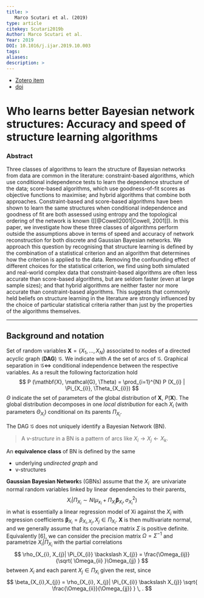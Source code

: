 ```yaml
---
title: >
   Marco Scutari et al. (2019)
type: article
citekey: Scutari2019b
Author: Marco Scutari et al.
Year: 2019
DOI: 10.1016/j.ijar.2019.10.003 
tags: 
aliases:
description: >
---
```


- [Zotero item](zotero://select/items/@Scutari2019b) 
- [doi](https://doi.org/10.1016/j.ijar.2019.10.003) 

# Who learns better Bayesian network structures: Accuracy and speed of structure learning algorithms

### Abstract
Three classes of algorithms to learn the structure of Bayesian networks from data are common in the literature: constraint-based algorithms, which use conditional independence tests to learn the dependence structure of the data; score-based algorithms, which use goodness-of-fit scores as objective functions to maximise; and hybrid algorithms that combine both approaches. Constraint-based and score-based algorithms have been shown to learn the same structures when conditional independence and goodness of fit are both assessed using entropy and the topological ordering of the network is known ([[@Cowell2001|Cowell, 2001]]). In this paper, we investigate how these three classes of algorithms perform outside the assumptions above in terms of speed and accuracy of network reconstruction for both discrete and Gaussian Bayesian networks. We approach this question by recognising that structure learning is defined by the combination of a statistical criterion and an algorithm that determines how the criterion is applied to the data. Removing the confounding effect of different choices for the statistical criterion, we find using both simulated and real-world complex data that constraint-based algorithms are often less accurate than score-based algorithms, but are seldom faster (even at large sample sizes); and that hybrid algorithms are neither faster nor more accurate than constraint-based algorithms. This suggests that commonly held beliefs on structure learning in the literature are strongly influenced by the choice of particular statistical criteria rather than just by the properties of the algorithms themselves.

---

## Background and notation

Set of random variables $\mathbf{X} = \{ X_{1}, \dots, X_{N} \}$ associated to nodes of a directed acyclic graph (**DAG**) $\mathcal{G}$. We indicate with $A$ the set of arcs of $\mathcal{G}$. 
Graphical separation in $\mathcal{G} \iff$ conditional independence between the respective variables.
	As a result the following factorization hold
$$
 P (\mathbf{X},  \mathcal{G}, \Theta) = \prod_{i=1}^{N} P (X_{i} | \Pi_{X_{i}}, \Theta_{X_{i}})
$$
$\Theta$ indicate the set of parameters of the global distribution of $\mathbf{X}$, $P(\mathbf{X})$. The global distribution decomposes in one *local distribution* for each $X_{i}$ (with parameters $\Theta_{X_{i}}$) conditional on its parents $\Pi_{X_{i}}$.

The DAG $\mathcal{G}$ does not uniquely identify a Bayesian Network (BN). 

> A *v-structure* in a BN is a pattern of arcs like $X_{i} \rightarrow X_{j} \leftarrow X_{k}$. 

An **equivalence class** of BN is defined by the same
- underlying *undirected graph* and 
- v-structures 

**Gaussian Bayesian Network**s (GBNs) assume that  the $X_{i}$  are univariate normal random variables linked by linear dependencies to their parents,
$$
 X_{i} | \Pi_{X_{i}} \sim N(\mu_{x_{i}} + \Pi_{X_{i}} \mathbf{\beta}_{X_{i}}, \sigma^{2}_{X_{i}})
$$
in what is essentially a linear regression model of Xi against the $X_{i}$ with regression coefficients $\mathbf{\beta}_{X_{i}} = {\beta_{X_{i}, X_{j}}, X_{j} \in \Pi_{X_{i}}}$.
$\mathbf{X}$ is then multivariate normal, and we generally assume that its covariance matrix $\Sigma$ is positive definite. Equivalently [6], we can consider the precision matrix $\Omega = \Sigma^{-1}$ and parametrize $X_{i} | \Pi_{X_{i}}$ with the partial correlations
$$
 \rho_{X_{i}, X_{j}| \Pi_{X_{i}} \backslash X_{j}} = \frac{\Omega_{ij}}{\sqrt{ \Omega_{ii} }\Omega_{jj} }
$$
between $X_{i}$ and each parent $X_{j} \in \Pi_{X_{i}}$ given the rest, since
$$
 \beta_{X_{i},X_{j}} = \rho_{X_{i}, X_{j}| \Pi_{X_{i}} \backslash X_{j}} \sqrt{ \frac{\Omega_{ii}}{\Omega_{jj}} } \, .
$$

